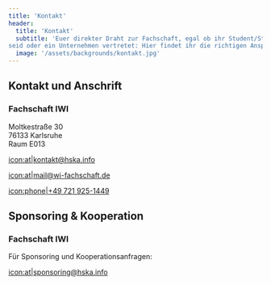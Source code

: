 ```yaml
---
title: 'Kontakt'
header:
  title: 'Kontakt'
  subtitle: 'Euer direkter Draht zur Fachschaft, egal ob ihr Student/Studentin
seid oder ein Unternehmen vertretet: Hier findet ihr die richtigen Ansprechpersonen.'
  image: '/assets/backgrounds/kontakt.jpg'
---
```

## Kontakt und Anschrift

### Fachschaft IWI

Moltkestraße 30<br />
76133 Karlsruhe<br />
Raum E013

[icon:at|kontakt@hska.info](mailto:kontakt@hska.info)

[icon:at|mail@wi-fachschaft.de](mailto:mail@wi-fachschaft.de)

[icon:phone|+49 721 925-1449](tel:+497219251449)

## Sponsoring & Kooperation

### Fachschaft IWI

Für Sponsoring und Kooperationsanfragen:

[icon:at|sponsoring@hska.info](mailto:sponsoring@hska.info)

